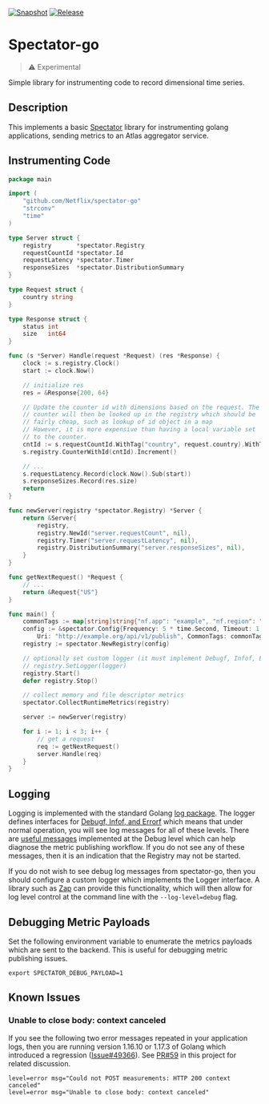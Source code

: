 [![Snapshot](https://github.com/Netflix/spectator-go/actions/workflows/snapshot.yml/badge.svg)](https://github.com/Netflix/spectator-go/actions/workflows/snapshot.yml) [![Release](https://github.com/Netflix/spectator-go/actions/workflows/release.yml/badge.svg)](https://github.com/Netflix/spectator-go/actions/workflows/release.yml)

# Spectator-go

> :warning: Experimental
 
Simple library for instrumenting code to record dimensional time series.

## Description

This implements a basic [Spectator](https://github.com/Netflix/spectator)
library for instrumenting golang applications, sending metrics to an Atlas
aggregator service.

## Instrumenting Code

```go
package main

import (
	"github.com/Netflix/spectator-go"
	"strconv"
	"time"
)

type Server struct {
	registry       *spectator.Registry
	requestCountId *spectator.Id
	requestLatency *spectator.Timer
	responseSizes  *spectator.DistributionSummary
}

type Request struct {
	country string
}

type Response struct {
	status int
	size   int64
}

func (s *Server) Handle(request *Request) (res *Response) {
	clock := s.registry.Clock()
	start := clock.Now()

	// initialize res
	res = &Response{200, 64}

	// Update the counter id with dimensions based on the request. The
	// counter will then be looked up in the registry which should be
	// fairly cheap, such as lookup of id object in a map
	// However, it is more expensive than having a local variable set
	// to the counter.
	cntId := s.requestCountId.WithTag("country", request.country).WithTag("status", strconv.Itoa(res.status))
	s.registry.CounterWithId(cntId).Increment()

	// ...
	s.requestLatency.Record(clock.Now().Sub(start))
	s.responseSizes.Record(res.size)
	return
}

func newServer(registry *spectator.Registry) *Server {
	return &Server{
		registry,
		registry.NewId("server.requestCount", nil),
		registry.Timer("server.requestLatency", nil),
		registry.DistributionSummary("server.responseSizes", nil),
	}
}

func getNextRequest() *Request {
	// ...
	return &Request{"US"}
}

func main() {
	commonTags := map[string]string{"nf.app": "example", "nf.region": "us-west-1"}
	config := &spectator.Config{Frequency: 5 * time.Second, Timeout: 1 * time.Second,
		Uri: "http://example.org/api/v1/publish", CommonTags: commonTags}
	registry := spectator.NewRegistry(config)

	// optionally set custom logger (it must implement Debugf, Infof, Errorf)
	// registry.SetLogger(logger)
	registry.Start()
	defer registry.Stop()

	// collect memory and file descriptor metrics
	spectator.CollectRuntimeMetrics(registry)

	server := newServer(registry)

	for i := 1; i < 3; i++ {
		// get a request
		req := getNextRequest()
		server.Handle(req)
	}
}
```

## Logging

Logging is implemented with the standard Golang [log package](https://pkg.go.dev/log). The logger
defines interfaces for [Debugf, Infof, and Errorf](./logger.go#L10-L14) which means that under
normal operation, you will see log messages for all of these levels. There are
[useful messages](https://github.com/Netflix/spectator-go/blob/master/registry.go#L268-L273)
implemented at the Debug level which can help diagnose the metric publishing workflow. If you do
not see any of these messages, then it is an indication that the Registry may not be started.

If you do not wish to see debug log messages from spectator-go, then you should configure a custom
logger which implements the Logger interface. A library such as [Zap](https://github.com/uber-go/zap)
can provide this functionality, which will then allow for log level control at the command line
with the `--log-level=debug` flag.

## Debugging Metric Payloads

Set the following environment variable to enumerate the metrics payloads which
are sent to the backend. This is useful for debugging metric publishing issues.

```
export SPECTATOR_DEBUG_PAYLOAD=1
```

## Known Issues

### Unable to close body: context canceled

If you see the following two error messages repeated in your application logs, then you are running
version 1.16.10 or 1.17.3 of Golang which introduced a regression ([Issue#49366]). See [PR#59] in
this project for related discussion.

```
level=error msg="Could not POST measurements: HTTP 200 context canceled"
level=error msg="Unable to close body: context canceled"
```

[Issue#49366]: https://github.com/golang/go/issues/49366
[PR#59]: https://github.com/Netflix/spectator-go/pull/59
